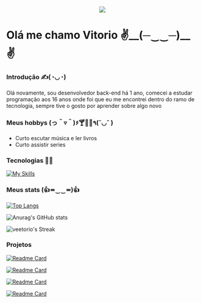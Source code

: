<h1 align="center"><img src="https://i.pinimg.com/originals/8f/a8/32/8fa832bac73a195a8f605e150eb711b7.gif">
<h1>Olá me chamo Vitorio  ✌️__(─‿‿─)__✌️</h1>
  
<h3>Introdução ✍(◔◡◔) </h3>
<p>Olá novamente, sou desenvolvedor back-end há 1 ano, comecei a estudar programação aos 16 anos onde foi que eu me encontrei dentro do ramo de tecnologia, sempre tive o gosto por aprender sobre algo novo</p>
<h3>Meus hobbys (っ＾▿＾)۶🍸🌟🍺٩(˘◡˘ )</h3>
<ul>
  <li>Curto escutar música e ler livros</li>
  <li>Curto assistir series</li>
</ul>
<h3>Tecnologias 👨‍💻</h3>


[![My Skills](https://skillicons.dev/icons?i=java,spring,mysql,cs,jsperline=3)](https://skillicons.dev)

<h3>Meus stats (👍≖‿‿≖)👍</h3> 

[![Top Langs](https://github-readme-stats.vercel.app/api/top-langs/?username=veetorio&layout=compact&theme=radical)](https://github.com/anuraghazra/github-readme-stats)

![Anurag's GitHub stats](https://github-readme-stats.vercel.app/api?username=Veetorio&show_icons=true&theme=radical)

![veetorio's Streak](https://github-readme-streak-stats.herokuapp.com/?user=veetorio&theme=radical&hide_border=false)

<h3>Projetos</h3>

[![Readme Card](https://github-readme-stats.vercel.app/api/pin/?username=veetorio&repo=blogli&theme=radical)](https://github.com/veetorio/blogli)

[![Readme Card](https://github-readme-stats.vercel.app/api/pin/?username=veetorio&repo=pokedex&theme=radical)](https://github.com/veetorio/pokedex)

[![Readme Card](https://github-readme-stats.vercel.app/api/pin/?username=veetorio&repo=ProjetoCadastroSpring&theme=radical)](https://github.com/veetorio/ProjetoCadastroSpring?tab=readme-ov-file)

[![Readme Card](https://github-readme-stats.vercel.app/api/pin/?username=veetorio&repo=JPA-desafio&theme=radical)](https://github.com/veetorio/Projetopring?tab=readme-ov-file)






